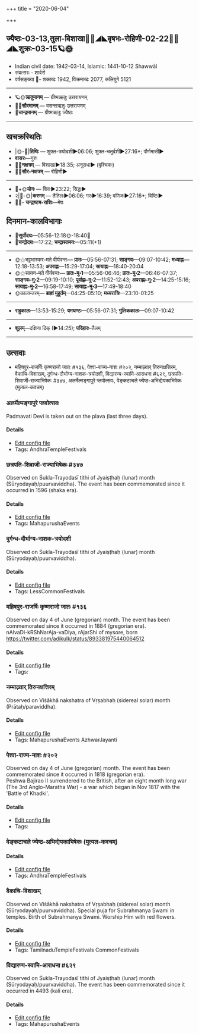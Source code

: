 +++
title = "2020-06-04"

+++
## ज्यैष्ठः-03-13,तुला-विशाखा🌛🌌◢◣वृषभः-रोहिणी-02-22🌌🌞◢◣शुक्रः-03-15🪐🌞
- Indian civil date: 1942-03-14, Islamic: 1441-10-12 Shawwāl
- संवत्सरः - शार्वरी
- वर्षसङ्ख्या 🌛- शकाब्दः 1942, विक्रमाब्दः 2077, कलियुगे 5121
___________________
- 🪐🌞**ऋतुमानम्** — ग्रीष्मऋतुः उत्तरायणम्
- 🌌🌞**सौरमानम्** — वसन्तऋतुः उत्तरायणम्
- 🌛**चान्द्रमानम्** — ग्रीष्मऋतुः ज्यैष्ठः
___________________


## खचक्रस्थितिः
- |🌞-🌛|**तिथिः** — शुक्ल-त्रयोदशी►06:06; शुक्ल-चतुर्दशी►27:16*; पौर्णमासी►  
- **वासरः**—गुरुः  
- 🌌🌛**नक्षत्रम्** — विशाखा►18:35; अनूराधा► (वृश्चिकः)  
- 🌌🌞**सौर-नक्षत्रम्** — रोहिणी►  
___________________
- 🌛+🌞**योगः** — शिवः►23:22; सिद्धः►  
- २|🌛-🌞|**करणम्** — तैतिलः►06:06; गरः►16:39; वणिजः►27:16*; विष्टिः►  
- 🌌🌛- **चन्द्राष्टम-राशिः**—मेषः  


## दिनमान-कालविभागाः
- 🌅**सूर्योदयः**—05:56-12:18🌞️-18:40🌇  
- 🌛**चन्द्रोदयः**—17:22; **चन्द्रास्तमयः**—05:11(+1)  
___________________
- 🌞⚝भट्टभास्कर-मते वीर्यवन्तः— **प्रातः**—05:56-07:31; **साङ्गवः**—09:07-10:42; **मध्याह्नः**—12:18-13:53; **अपराह्णः**—15:29-17:04; **सायाह्नः**—18:40-20:04  
- 🌞⚝सायण-मते वीर्यवन्तः— **प्रातः-मु॰1**—05:56-06:46; **प्रातः-मु॰2**—06:46-07:37; **साङ्गवः-मु॰2**—09:19-10:10; **पूर्वाह्णः-मु॰2**—11:52-12:43; **अपराह्णः-मु॰2**—14:25-15:16; **सायाह्नः-मु॰2**—16:58-17:49; **सायाह्नः-मु॰3**—17:49-18:40  
- 🌞कालान्तरम्— **ब्राह्मं मुहूर्तम्**—04:25-05:10; **मध्यरात्रिः**—23:10-01:25  
___________________
- **राहुकालः**—13:53-15:29; **यमघण्टः**—05:56-07:31; **गुलिककालः**—09:07-10:42  
___________________
- **शूलम्**—दक्षिणा दिक् (►14:25); **परिहारः**–तैलम्  
___________________

## उत्सवाः
- महिषपुर-राजर्षिः कृष्णराजो जातः #१३६, पेश्वा-राज्य-नाशः #२०२, नम्माऴ्वार् तिरुनक्षत्तिरम्, वैकाचि-विशाखम्, दुर्गन्ध-दौर्भाग्य-नाशक-त्रयोदशी, विद्यारण्य-स्वामि-आराधना #६२९, छत्रपति-शिवाजी-राज्याभिषेकः #३४७, अलर्मेल्मङ्गापुरे प्लवोत्सवः, वेङ्कटाचले ज्येष्ठ-अभिद्येयकाभिषेकः (मुत्यल-कवचम्)
### अलर्मेल्मङ्गापुरे प्लवोत्सवः

Padmavati Devi is taken out on the plava (last three days).

#### Details
- [Edit config file](https://github.com/jyotisham/adyatithi/tree/master/temples/Andhra/relative_event/alarmElmaGgApurE%20plavOtsava-samApanam/offset__-1/alarmElmaGgApurE%20plavOtsavaH~4.toml)
- Tags: AndhraTempleFestivals


### छत्रपति-शिवाजी-राज्याभिषेकः #३४७

Observed on Śukla-Trayodaśī tithi of Jyaiṣṭhaḥ (lunar) month (Sūryodayaḥ/puurvaviddha). The event has been commemorated since it occurred in 1596 (shaka era).  


#### Details
- [Edit config file](https://github.com/jyotisham/adyatithi/tree/master/mahApuruSha/xatra/lunar_month/tithi/03/13/chatrapati~zivAjI~rAjyAbhiSEkaH.toml)
- Tags: MahapurushaEvents


### दुर्गन्ध-दौर्भाग्य-नाशक-त्रयोदशी

Observed on Śukla-Trayodaśī tithi of Jyaiṣṭhaḥ (lunar) month (Sūryodayaḥ/puurvaviddha). 

#### Details
- [Edit config file](https://github.com/jyotisham/adyatithi/tree/master/general/lunar_month/tithi/03/13/durgandha-daurbhAgya-nAzaka-trayOdazI.toml)
- Tags: LessCommonFestivals


### महिषपुर-राजर्षिः कृष्णराजो जातः #१३६

Observed on day 4 of June (gregorian) month. The event has been commemorated since it occurred in 1884 (gregorian era).  
nAlvaDi-kRShNarAja-vaDiya, rAjarShi of mysore, born https://twitter.com/adikulk/status/893381975440064512

#### Details
- [Edit config file](https://github.com/jyotisham/adyatithi/tree/master/mahApuruSha/xatra-later/gregorian/day/06/04/mahiShapura-rAjarSiH_kRSNarAjo_jAtaH.toml)
- Tags: 


### नम्माऴ्वार् तिरुनक्षत्तिरम्

Observed on Viśākhā nakshatra of Vṛṣabhaḥ (sidereal solar) month (Prātaḥ/paraviddha). 

#### Details
- [Edit config file](https://github.com/jyotisham/adyatithi/tree/master/mahApuruSha/ALvAr/sidereal_solar_month/nakshatra/02/16/nammAzhvAr%20tirunakSattiram.toml)
- Tags: MahapurushaEvents AzhwarJayanti


### पेश्वा-राज्य-नाशः #२०२

Observed on day 4 of June (gregorian) month. The event has been commemorated since it occurred in 1818 (gregorian era).  
Peshwa Bajirao II surrendered to the British, after an eight month long war (The 3rd Anglo-Maratha War) - a war which began in Nov 1817 with the 'Battle of Khadki'.

#### Details
- [Edit config file](https://github.com/jyotisham/adyatithi/tree/master/mahApuruSha/xatra-later/gregorian/day/06/04/peshvA-rAjya-nAshaH.toml)
- Tags: 


### वेङ्कटाचले ज्येष्ठ-अभिद्येयकाभिषेकः (मुत्यल-कवचम्)



#### Details
- [Edit config file](https://github.com/jyotisham/adyatithi/tree/master/temples/venkaTAchala/relative_event/vEGkaTAcalE%20jyESTha-abhidyEyakAbhiSEkaH%20%28svarNa-kavacam%29/offset__-1/vEGkaTAcalE%20jyESTha-abhidyEyakAbhiSEkaH%20%28mutyala-kavacam%29.toml)
- Tags: AndhraTempleFestivals


### वैकाचि-विशाखम्

Observed on Viśākhā nakshatra of Vṛṣabhaḥ (sidereal solar) month (Sūryodayaḥ/puurvaviddha). Special puja for Subrahmanya Swami in temples. Birth of Subrahmanya Swami. Worship Him with red flowers.

#### Details
- [Edit config file](https://github.com/jyotisham/adyatithi/tree/master/temples/Tamil/sidereal_solar_month/nakshatra/02/16/vaikAci~vizAkham.toml)
- Tags: TamilnaduTempleFestivals CommonFestivals


### विद्यारण्य-स्वामि-आराधना #६२९

Observed on Śukla-Trayodaśī tithi of Jyaiṣṭhaḥ (lunar) month (Sūryodayaḥ/puurvaviddha). The event has been commemorated since it occurred in 4493 (kali era).  


#### Details
- [Edit config file](https://github.com/jyotisham/adyatithi/tree/master/mahApuruSha/kAnchI-maTha/lunar_month/tithi/03/13/vidyAraNya~svAmI~ArAdhanA.toml)
- Tags: MahapurushaEvents


